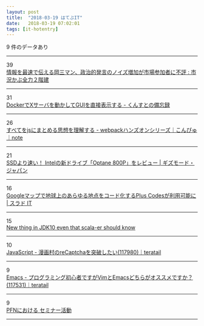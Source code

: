 ```yaml
---
layout: post
title:  "2018-03-19 はてぶIT"
date:   2018-03-19 07:02:01
tags: [it-hotentry]
---
```

9 件のデータあり

<hr><div class="row">
<div class="col-1"><span class="badge badge-pill badge-success h2">39</span></div>
<div class="col-11"><a href='http://kabumatome.doorblog.jp/archives/65910918.html' target='_blank'>情報を最速で伝える岡三マン、政治的発言のノイズ増加が市場参加者に不評 : 市況かぶ全力２階建</a></div>
</div>
<hr>
<div class="row">
<div class="col-1"><span class="badge badge-pill badge-success h2">31</span></div>
<div class="col-11"><a href='http://www.kunst1080.net/entry/2018/03/18/225102' target='_blank'>DockerでXサーバを動かしてGUIを直接表示する - くんすとの備忘録</a></div>
</div>
<hr>
<div class="row">
<div class="col-1"><span class="badge badge-pill badge-success h2">26</span></div>
<div class="col-11"><a href='https://note.mu/konpyu/n/n694491cd9e80' target='_blank'>すべてをjsにまとめる思想を理解する - webpackハンズオンシリーズ｜こんぴゅ｜note</a></div>
</div>
<hr>
<div class="row">
<div class="col-1"><span class="badge badge-pill badge-success h2">21</span></div>
<div class="col-11"><a href='https://www.gizmodo.jp/2018/03/optane-800p-review.html' target='_blank'>SSDより速い！ Intelの新ドライブ「Optane 800P」をレビュー | ギズモード・ジャパン</a></div>
</div>
<hr>
<div class="row">
<div class="col-1"><span class="badge badge-pill badge-success h2">16</span></div>
<div class="col-11"><a href='https://it.srad.jp/story/18/03/18/0654219/' target='_blank'>Googleマップで地球上のあらゆる地点をコード化するPlus Codesが利用可能に | スラド IT</a></div>
</div>
<hr>
<div class="row">
<div class="col-1"><span class="badge badge-pill badge-success h2">15</span></div>
<div class="col-11"><a href='https://www.slideshare.net/nowokay/new-thing-in-jdk10-even-that-scalaer-should-know' target='_blank'>New thing in JDK10 even that scala-er should know</a></div>
</div>
<hr>
<div class="row">
<div class="col-1"><span class="badge badge-pill badge-success h2">10</span></div>
<div class="col-11"><a href='https://teratail.com/questions/117980' target='_blank'>JavaScript - 漫画村のreCaptchaを突破したい(117980)｜teratail</a></div>
</div>
<hr>
<div class="row">
<div class="col-1"><span class="badge badge-pill badge-success h2">9</span></div>
<div class="col-11"><a href='https://teratail.com/questions/117531' target='_blank'>Emacs - プログラミング初心者ですがVimとEmacsどちらがオススメですか？(117531)｜teratail</a></div>
</div>
<hr>
<div class="row">
<div class="col-1"><span class="badge badge-pill badge-success h2">9</span></div>
<div class="col-11"><a href='https://www.slideshare.net/unnonouno/pfn-91049575' target='_blank'>PFNにおける セミナー活動</a></div>
</div>
<hr>
